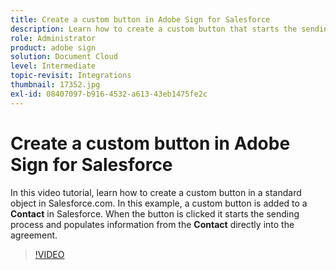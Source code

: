 ```yaml
---
title: Create a custom button in Adobe Sign for Salesforce
description: Learn how to create a custom button that starts the sending process and auto populates an agreement
role: Administrator
product: adobe sign
solution: Document Cloud
level: Intermediate
topic-revisit: Integrations
thumbnail: 17352.jpg
exl-id: 08407097-b916-4532-a613-43eb1475fe2c
---
```

# Create a custom button in Adobe Sign for Salesforce

In this video tutorial, learn how to create a custom button in a standard object in Salesforce.com. In this example, a custom button is added to a **Contact** in Salesforce. When the button is clicked it starts the sending process and populates information from the **Contact** directly into the agreement.

>[!VIDEO](https://video.tv.adobe.com/v/17352?hidetitle=true)
